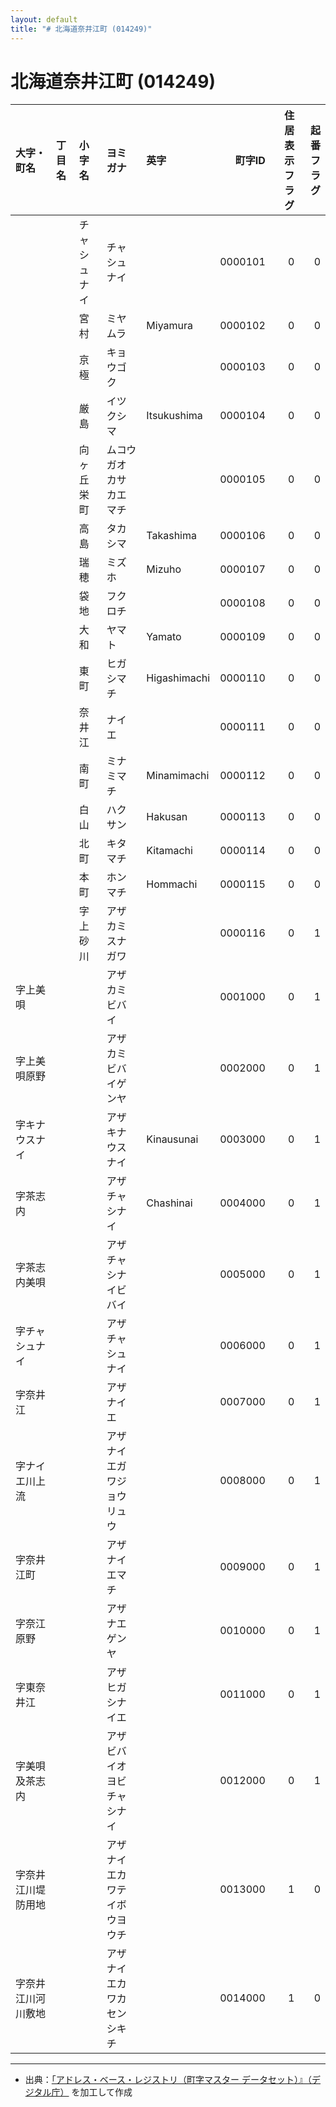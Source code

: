 ```yaml
---
layout: default
title: "# 北海道奈井江町 (014249)"
---
```


# 北海道奈井江町 (014249)

| 大字・町名 | 丁目名 | 小字名 | ヨミガナ | 英字 | 町字ID | 住居表示フラグ | 起番フラグ |
|:--------|:------|:------|:-----------------|:---------------------|--------:|----------:|--------:|
|  |  | チャシュナイ | チャシュナイ |  | 0000101 | 0 | 0 |
|  |  | 宮村 | ミヤムラ | Miyamura | 0000102 | 0 | 0 |
|  |  | 京極 | キョウゴク |  | 0000103 | 0 | 0 |
|  |  | 厳島 | イツクシマ | Itsukushima | 0000104 | 0 | 0 |
|  |  | 向ヶ丘栄町 | ムコウガオカサカエマチ |  | 0000105 | 0 | 0 |
|  |  | 高島 | タカシマ | Takashima | 0000106 | 0 | 0 |
|  |  | 瑞穂 | ミズホ | Mizuho | 0000107 | 0 | 0 |
|  |  | 袋地 | フクロチ |  | 0000108 | 0 | 0 |
|  |  | 大和 | ヤマト | Yamato | 0000109 | 0 | 0 |
|  |  | 東町 | ヒガシマチ | Higashimachi | 0000110 | 0 | 0 |
|  |  | 奈井江 | ナイエ |  | 0000111 | 0 | 0 |
|  |  | 南町 | ミナミマチ | Minamimachi | 0000112 | 0 | 0 |
|  |  | 白山 | ハクサン | Hakusan | 0000113 | 0 | 0 |
|  |  | 北町 | キタマチ | Kitamachi | 0000114 | 0 | 0 |
|  |  | 本町 | ホンマチ | Hommachi | 0000115 | 0 | 0 |
|  |  | 字上砂川 | アザカミスナガワ |  | 0000116 | 0 | 1 |
| 字上美唄 |  |  | アザカミビバイ |  | 0001000 | 0 | 1 |
| 字上美唄原野 |  |  | アザカミビバイゲンヤ |  | 0002000 | 0 | 1 |
| 字キナウスナイ |  |  | アザキナウスナイ | Kinausunai | 0003000 | 0 | 1 |
| 字茶志内 |  |  | アザチャシナイ | Chashinai | 0004000 | 0 | 1 |
| 字茶志内美唄 |  |  | アザチャシナイビバイ |  | 0005000 | 0 | 1 |
| 字チャシュナイ |  |  | アザチャシュナイ |  | 0006000 | 0 | 1 |
| 字奈井江 |  |  | アザナイエ |  | 0007000 | 0 | 1 |
| 字ナイエ川上流 |  |  | アザナイエガワジョウリュウ |  | 0008000 | 0 | 1 |
| 字奈井江町 |  |  | アザナイエマチ |  | 0009000 | 0 | 1 |
| 字奈江原野 |  |  | アザナエゲンヤ |  | 0010000 | 0 | 1 |
| 字東奈井江 |  |  | アザヒガシナイエ |  | 0011000 | 0 | 1 |
| 字美唄及茶志内 |  |  | アザビバイオヨビチャシナイ |  | 0012000 | 0 | 1 |
| 字奈井江川堤防用地 |  |  | アザナイエカワテイボウヨウチ |  | 0013000 | 1 | 0 |
| 字奈井江川河川敷地 |  |  | アザナイエカワカセンシキチ |  | 0014000 | 1 | 0 |

---

- 出典：[「アドレス・ベース・レジストリ（町字マスター データセット）』（デジタル庁）](https://www.digital.go.jp/policies/base_registry_address/) を加工して作成